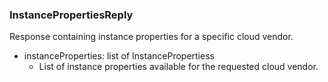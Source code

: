 ### InstancePropertiesReply
Response containing instance properties for a specific cloud vendor.

- instanceProperties: list of InstancePropertiess
  - List of instance properties available for the requested cloud vendor.
